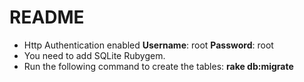 # README

- Http Authentication enabled
  __Username__: root
  __Password__: root
- You need to add SQLite Rubygem. 
-  Run the following command to create the tables: __rake db:migrate__
